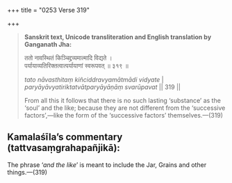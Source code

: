 +++
title = "0253 Verse 319"

+++
> **Sanskrit text, Unicode transliteration and English translation by Ganganath Jha:** 
>
> ततो नावस्थितं किञ्चिद्द्रव्यमात्मादि विद्यते ।  
> पर्यायाव्यतिरिक्तत्वात्पर्यायाणां स्वरूपवत् ॥ ३१९ ॥ 
>
> *tato nāvasthitaṃ kiñciddravyamātmādi vidyate* \|  
> *paryāyāvyatiriktatvātparyāyāṇāṃ svarūpavat* \|\| 319 \|\| 
>
> From all this it follows that there is no such lasting ‘substance’ as the ‘soul’ and the like; because they are not different from the ‘successive factors’,—like the form of the ‘successive factors’ themselves.—(319)



## Kamalaśīla’s commentary (tattvasaṃgrahapañjikā):

The phrase ‘*and the like*’ is meant to include the Jar, Grains and other things.—(319)


